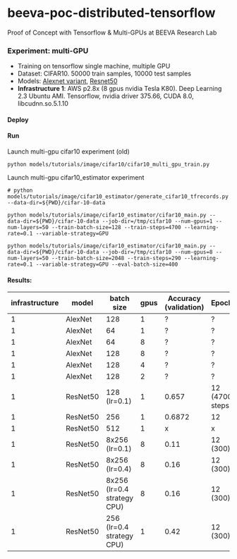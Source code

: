 # beeva-poc-distributed-tensorflow
Proof of Concept with Tensorflow & Multi-GPUs at BEEVA Research Lab

### Experiment: multi-GPU

* Training on tensorflow single machine, multiple GPU
* Dataset: CIFAR10. 50000 train samples, 10000 test samples
* Models: [Alexnet variant](https://www.tensorflow.org/tutorials/deep_cnn#training_a_model_using_multiple_gpu_cards), [Resnet50](https://github.com/tensorflow/models/tree/master/tutorials/image/cifar10_estimator) 
* **Infrastructure 1**: AWS p2.8x (8 gpus nvidia Tesla K80). Deep Learning 2.3 Ubuntu AMI. Tensorflow, nvidia driver 375.66, CUDA 8.0, libcudnn.so.5.1.10

#### Deploy

#### Run

Launch multi-gpu cifar10 experiment (old)
```
python models/tutorials/image/cifar10/cifar10_multi_gpu_train.py
```

Launch multi-gpu cifar10_estimator experiment
```
# python models/tutorials/image/cifar10_estimator/generate_cifar10_tfrecords.py --data-dir=${PWD}/cifar-10-data

python models/tutorials/image/cifar10_estimator/cifar10_main.py --data-dir=${PWD}/cifar-10-data --job-dir=/tmp/cifar10 --num-gpus=1 --num-layers=50 --train-batch-size=128 --train-steps=4700 --learning-rate=0.1 --variable-strategy=GPU

python models/tutorials/image/cifar10_estimator/cifar10_main.py --data-dir=${PWD}/cifar-10-data --job-dir=/tmp/cifar10 --num-gpus=8 --num-layers=50 --train-batch-size=2048 --train-steps=290 --learning-rate=0.1 --variable-strategy=GPU --eval-batch-size=400
```



#### Results:

| infrastructure | model | batch size | gpus | Accuracy (validation) | Epochs | Throughput | GPU util
| --- | --- | --- | --- | --- | --- | --- | ---
| 1 | AlexNet | 128 | 1 | ? | ? | 4300 | ? 
| 1 | AlexNet | 64 | 1 | ? | ? | 4300 | ?
| 1 | AlexNet | 64 | 8 | ? | ? | 19000 | 55%
| 1 | AlexNet | 128 | 8 | ? | ? | 20000 | 63%
| 1 | AlexNet | 128 | 4 | ? | ? | 16000 | 93%
| 1 | AlexNet | 128 | 2 | ? | ? | 8500 | 94%
| 1 | ResNet50 | 128 (lr=0.1) | 1 | 0.657 | 12 (4700 steps) | 700 | 80%
| 1 | ResNet50 | 256 | 1 | 0.6872 | 12 | 800 | 90%
| 1 | ResNet50 | 512 | 1 | x | x | 900 | 95%
| 1 | ResNet50 | 8x256 (lr=0.1)| 8 | 0.11 | 12 (300) | 5000 | 90%
| 1 | ResNet50 | 8x256 (lr=0.4)| 8 | 0.16 | 12 (300) | 5300 | 90%
| 1 | ResNet50 | 8x256 (lr=0.4 strategy CPU)| 8 | 0.16 | 12 (300) | 5700 | 80%
| 1 | ResNet50 | 256 (lr=0.4 strategy CPU) | 1 | 0.42 | 12 (300) | 3500 | 80%

